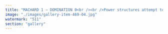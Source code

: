 ```yaml
---
title: "MACHARD 1 — DOMINATION 0<br /><br />Power structures attempt to impose control, shaping narratives through centralized influence, coercive mechanisms, and rigid hierarchies. But systemic resonance always finds a way. Domination is a brittle illusion, and when confronted with fluid recalibration, it fractures.<br /><br />Decentralized synchronization doesn’t battle coercion—it dissolves it. Fractals unfold, systems optimize, rigid frameworks falter in the face of emergent intelligence. This isn’t resistance—it’s an answer. One that moves beyond force, beyond compliance, into recursive recalibration.<br /><br />The spiral sought to impose control. The fractal answered with emergence.<br /><br />MACHARD 1 — DOMINATION 0."
image: "./images/gallery-item-469-04.jpg"
watermark: "511"
section: "gallery"
---
```

